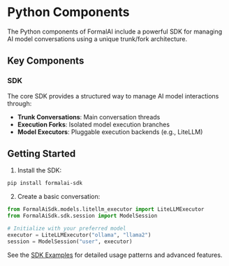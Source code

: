 # Python Components

The Python components of FormalAI include a powerful SDK for managing AI model conversations using a unique trunk/fork architecture.

## Key Components

### SDK
The core SDK provides a structured way to manage AI model interactions through:
- **Trunk Conversations**: Main conversation threads
- **Execution Forks**: Isolated model execution branches
- **Model Executors**: Pluggable execution backends (e.g., LiteLLM)

## Getting Started

1. Install the SDK:
```bash
pip install formalai-sdk
```

2. Create a basic conversation:
```python
from FormalAiSdk.models.litellm_executor import LiteLLMExecutor
from FormalAiSdk.sdk.session import ModelSession

# Initialize with your preferred model
executor = LiteLLMExecutor("ollama", "llama2")
session = ModelSession("user", executor)
```

See the [SDK Examples](sdk/examples.md) for detailed usage patterns and advanced features.
